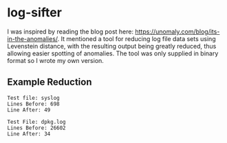 # log-sifter

I was inspired by reading the blog post here: https://unomaly.com/blog/its-in-the-anomalies/. It mentioned a tool for reducing log file data sets using Levenstein distance, with the resulting output being greatly reduced, thus allowing easier spotting of anomalies. The tool was only supplied in binary format so I wrote my own version.

## Example Reduction

```
Test file: syslog
Lines Before: 698
Line After: 49

Test File: dpkg.log
Lines Before: 26602
Line After: 34
```
